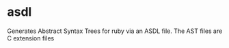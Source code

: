 # asdl
Generates Abstract Syntax Trees for ruby via an ASDL file.  The AST files are C extension files

